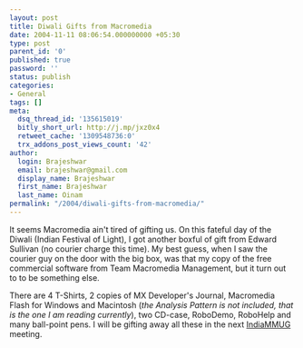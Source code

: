 ```yaml
---
layout: post
title: Diwali Gifts from Macromedia
date: 2004-11-11 08:06:54.000000000 +05:30
type: post
parent_id: '0'
published: true
password: ''
status: publish
categories:
- General
tags: []
meta:
  dsq_thread_id: '135615019'
  bitly_short_url: http://j.mp/jxz0x4
  retweet_cache: '1309548736:0'
  trx_addons_post_views_count: '42'
author:
  login: Brajeshwar
  email: brajeshwar@gmail.com
  display_name: Brajeshwar
  first_name: Brajeshwar
  last_name: Oinam
permalink: "/2004/diwali-gifts-from-macromedia/"
---
```

<p><?php ImgBlog("personal/mmgoodies001.jpg", 1, "Macromedia Goodies", "");?></p>
<p>It seems Macromedia ain't tired of gifting us. On this fateful day of the Diwali (Indian Festival of Light), I got another boxful of gift from Edward Sullivan (no courier charge this time). My best guess, when I saw the courier guy on the door with the big box, was that my copy of the free commercial software from Team Macromedia Management, but it turn out to to be something else.</p>
<p>There are 4 T-Shirts, 2 copies of MX Developer's Journal, Macromedia Flash for Windows and Macintosh (<em>the Analysis Pattern is not included, that is the one I am reading currently</em>), two CD-case, RoboDemo, RoboHelp and many ball-point pens. I will be gifting away all these in the next <a href="http://indiammug.com/" title="India's Macromedia User Group">IndiaMMUG</a> meeting.<br />
<br />
<?php ImgBlog("personal/mmgoodies002.jpg", 1, "Macromedia Goodies", "");?></p>
<p><?php ImgBlog("personal/mmgoodies003.jpg", 1, "Macromedia Goodies", "");?></p>
